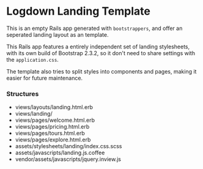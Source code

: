 Logdown Landing Template
========================

This is an empty Rails app generated with `bootstrappers`, and offer an seperated landing layout as an template.

This Rails app features a entirely independent set of landing stylesheets, with its own build of Bootstrap 2.3.2, so it don't need to share settings with the `application.css`.

The template also tries to split styles into components and pages, making it easier for future maintenance.

### Structures

* views/layouts/landing.html.erb
* views/landing/
* views/pages/welcome.html.erb
* views/pages/pricing.html.erb
* views/pages/tours.html.erb
* views/pages/explore.html.erb
* assets/stylesheets/landing/index.css.scss
* assets/javascripts/landing.js.coffee
* vendor/assets/javascripts/jquery.inview.js